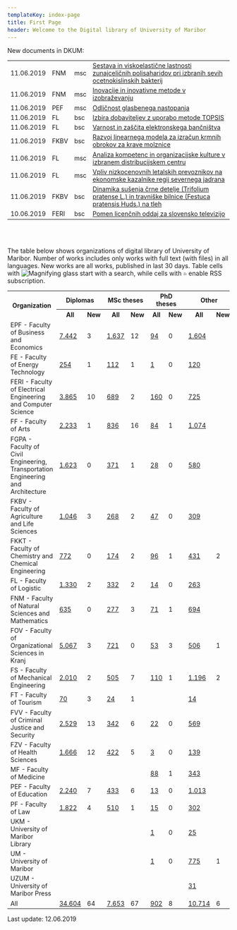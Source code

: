 ```yaml
---
templateKey: index-page
title: First Page
header: Welcome to the Digital library of University of Maribor
---
```

<p>
    New documents in DKUM:<br />
    <table class="NovaGradiva">
        <tr class="alt">
            <td class="c1">11.06.2019</td>
            <td class="c2" title="Faculty of Natural Sciences and Mathematics">FNM</td>
            <td class="c3" title="Master's thesis/paper">msc</td>
            <td class="c4"><a href="https://dk.um.si/IzpisGradiva.php?id=73418&lang=eng">Sestava in viskoelastične
                    lastnosti zunajceličnih polisaharidov pri izbranih sevih ocetnokislinskih bakterij</a></td>
        </tr>
        <tr>
            <td class="c1">11.06.2019</td>
            <td class="c2" title="Faculty of Natural Sciences and Mathematics">FNM</td>
            <td class="c3" title="Master's thesis/paper">msc</td>
            <td class="c4"><a href="https://dk.um.si/IzpisGradiva.php?id=73410&lang=eng">Inovacije in inovativne metode
                    v izobraževanju</a></td>
        </tr>
        <tr class="alt">
            <td class="c1">11.06.2019</td>
            <td class="c2" title="Faculty of Education">PEF</td>
            <td class="c3" title="Master's thesis/paper">msc</td>
            <td class="c4"><a href="https://dk.um.si/IzpisGradiva.php?id=73504&lang=eng">Odličnost glasbenega
                    nastopanja</a></td>
        </tr>
        <tr>
            <td class="c1">11.06.2019</td>
            <td class="c2" title="Faculty of Logistic">FL</td>
            <td class="c3" title="Bachelor thesis/paper">bsc</td>
            <td class="c4"><a href="https://dk.um.si/IzpisGradiva.php?id=73341&lang=eng">Izbira dobaviteljev z uporabo
                    metode TOPSIS</a></td>
        </tr>
        <tr class="alt">
            <td class="c1">11.06.2019</td>
            <td class="c2" title="Faculty of Logistic">FL</td>
            <td class="c3" title="Bachelor thesis/paper">bsc</td>
            <td class="c4"><a href="https://dk.um.si/IzpisGradiva.php?id=68655&lang=eng">Varnost in zaščita
                    elektronskega bančništva</a></td>
        </tr>
        <tr>
            <td class="c1">11.06.2019</td>
            <td class="c2" title="Faculty of Agriculture and Life Sciences">FKBV</td>
            <td class="c3" title="Bachelor thesis/paper">bsc</td>
            <td class="c4"><a href="https://dk.um.si/IzpisGradiva.php?id=73686&lang=eng">Razvoj linearnega modela za
                    izračun krmnih obrokov za krave molznice</a></td>
        </tr>
        <tr class="alt">
            <td class="c1">11.06.2019</td>
            <td class="c2" title="Faculty of Logistic">FL</td>
            <td class="c3" title="Master's thesis/paper">msc</td>
            <td class="c4"><a href="https://dk.um.si/IzpisGradiva.php?id=73371&lang=eng">Analiza kompetenc in
                    organizacijske kulture v izbranem distribucijskem centru</a></td>
        </tr>
        <tr>
            <td class="c1">11.06.2019</td>
            <td class="c2" title="Faculty of Logistic">FL</td>
            <td class="c3" title="Master's thesis/paper">msc</td>
            <td class="c4"><a href="https://dk.um.si/IzpisGradiva.php?id=73278&lang=eng">Vpliv nizkocenovnih letalskih
                    prevoznikov na ekonomske kazalnike regij severnega jadrana</a></td>
        </tr>
        <tr class="alt">
            <td class="c1">11.06.2019</td>
            <td class="c2" title="Faculty of Agriculture and Life Sciences">FKBV</td>
            <td class="c3" title="Bachelor thesis/paper">bsc</td>
            <td class="c4"><a href="https://dk.um.si/IzpisGradiva.php?id=73607&lang=eng">Dinamika sušenja črne detelje
                    (Trifolium pratense L.) in travniške bilnice (Festuca pratensis Huds.) na tleh</a></td>
        </tr>
        <tr>
            <td class="c1">10.06.2019</td>
            <td class="c2" title="Faculty of Electrical Engineering and Computer Science">FERI</td>
            <td class="c3" title="Bachelor thesis/paper">bsc</td>
            <td class="c4"><a href="https://dk.um.si/IzpisGradiva.php?id=73658&lang=eng">Pomen licenčnih oddaj za
                    slovensko televizijo</a></td>
        </tr>
    </table><br /><br />
    <p class="RazlagaStatistike">The table below shows organizations of
        digital library of University of Maribor.
        Number of works includes only works with full text (with files) in all languages.
        New works are all works, published in last 30 days. Table cells with
        <img src="../../img/Lupa.gif" alt="Magnifying glass" title="Magnifying glass" />
        start with a search, while cells with
        <img src="../../img/rss.gif" alt="RSS" title="RSS" /> enable RSS subscription.
    </p>
    <table class="OrgStat">
        <tr>
            <th rowspan="2">Organization</th>
            <th colspan="2">Diplomas</th>
            <th colspan="2">MSc theses</th>
            <th colspan="2">PhD theses</th>
            <th colspan="2">Other</th>
            <th colspan="2">All</th>
        </tr>
        <tr>
            <th class="sub">All</th>
            <th class="sub">New</th>
            <th class="sub">All</th>
            <th class="sub">New</th>
            <th class="sub">All</th>
            <th class="sub">New</th>
            <th class="sub">All</th>
            <th class="sub">New</th>
            <th class="sub">All</th>
            <th class="sub">New</th>
        </tr>
        <tr>
            <td class="naziv">EPF - Faculty of Business and Economics</td>
            <td class="Search"
                onclick="location.href='https://dk.um.si/Iskanje.php?type=napredno&amp;niz0=&amp;vrsta=dip&amp;vir=2&amp;chkFullOnly=on&amp;lang=eng'"
                title="Perform search - BSc theses EPF"><a
                    href="https://dk.um.si/Iskanje.php?type=napredno&amp;niz0=&amp;vrsta=dip&amp;vir=2&amp;chkFullOnly=on&amp;lang=eng">7.442</a>
            </td>
            <td class="Rss" onclick="location.href='https://dk.um.si/rss.php?o=2&amp;v=dip&amp;lang=eng'"
                title="Subscribe to RSS - BSc theses EPF"><span class="RssLink">3</span></td>
            <td class="Search"
                onclick="location.href='https://dk.um.si/Iskanje.php?type=napredno&amp;niz0=&amp;vrsta=mag&amp;vir=2&amp;chkFullOnly=on&amp;lang=eng'"
                title="Perform search - MSc theses EPF"><a
                    href="https://dk.um.si/Iskanje.php?type=napredno&amp;niz0=&amp;vrsta=mag&amp;vir=2&amp;chkFullOnly=on&amp;lang=eng">1.637</a>
            </td>
            <td class="Rss" onclick="location.href='https://dk.um.si/rss.php?o=2&amp;v=mag&amp;lang=eng'"
                title="Subscribe to RSS - MSc theses EPF"><span class="RssLink">12</span></td>
            <td class="Search"
                onclick="location.href='https://dk.um.si/Iskanje.php?type=napredno&amp;niz0=&amp;vrsta=dok&amp;vir=2&amp;chkFullOnly=on&amp;lang=eng'"
                title="Perform search - PhD theses EPF"><a
                    href="https://dk.um.si/Iskanje.php?type=napredno&amp;niz0=&amp;vrsta=dok&amp;vir=2&amp;chkFullOnly=on&amp;lang=eng">94</a>
            </td>
            <td class="Rss" onclick="location.href='https://dk.um.si/rss.php?o=2&amp;v=dok&amp;lang=eng'"
                title="Subscribe to RSS - PhD theses EPF"><span class="RssLink">0</span></td>
            <td class="Search"
                onclick="location.href='https://dk.um.si/Iskanje.php?type=napredno&amp;niz0=&amp;vrsta=ostalo&amp;vir=2&amp;chkFullOnly=on&amp;lang=eng'"
                title="Perform search - other documents EPF"><a
                    href="https://dk.um.si/Iskanje.php?type=napredno&amp;niz0=&amp;vrsta=ostalo&amp;vir=2&amp;chkFullOnly=on&amp;lang=eng">1.604</a>
            </td>
            <td>&nbsp;</td>
            <td class="Search"
                onclick="location.href='https://dk.um.si/Iskanje.php?type=napredno&amp;niz0=&amp;vir=2&amp;chkFullOnly=on&amp;lang=eng'"
                title="Perform search - all documents EPF"><a
                    href="https://dk.um.si/Iskanje.php?type=napredno&amp;niz0=&amp;vir=2&amp;chkFullOnly=on&amp;lang=eng">10.777</a>
            </td>
            <td class="Rss" onclick="location.href='https://dk.um.si/rss.php?o=2&amp;v=vse&amp;lang=eng'"
                title="Subscribe to RSS - all documents EPF"><span class="RssLink">15</span></td>
        </tr>
        <tr class="alt">
            <td class="naziv">FE - Faculty of Energy Technology</td>
            <td class="Search"
                onclick="location.href='https://dk.um.si/Iskanje.php?type=napredno&amp;niz0=&amp;vrsta=dip&amp;vir=19&amp;chkFullOnly=on&amp;lang=eng'"
                title="Perform search - BSc theses FE"><a
                    href="https://dk.um.si/Iskanje.php?type=napredno&amp;niz0=&amp;vrsta=dip&amp;vir=19&amp;chkFullOnly=on&amp;lang=eng">254</a>
            </td>
            <td class="Rss" onclick="location.href='https://dk.um.si/rss.php?o=19&amp;v=dip&amp;lang=eng'"
                title="Subscribe to RSS - BSc theses FE"><span class="RssLink">1</span></td>
            <td class="Search"
                onclick="location.href='https://dk.um.si/Iskanje.php?type=napredno&amp;niz0=&amp;vrsta=mag&amp;vir=19&amp;chkFullOnly=on&amp;lang=eng'"
                title="Perform search - MSc theses FE"><a
                    href="https://dk.um.si/Iskanje.php?type=napredno&amp;niz0=&amp;vrsta=mag&amp;vir=19&amp;chkFullOnly=on&amp;lang=eng">112</a>
            </td>
            <td class="Rss" onclick="location.href='https://dk.um.si/rss.php?o=19&amp;v=mag&amp;lang=eng'"
                title="Subscribe to RSS - MSc theses FE"><span class="RssLink">1</span></td>
            <td class="Search"
                onclick="location.href='https://dk.um.si/Iskanje.php?type=napredno&amp;niz0=&amp;vrsta=dok&amp;vir=19&amp;chkFullOnly=on&amp;lang=eng'"
                title="Perform search - PhD theses FE"><a
                    href="https://dk.um.si/Iskanje.php?type=napredno&amp;niz0=&amp;vrsta=dok&amp;vir=19&amp;chkFullOnly=on&amp;lang=eng">1</a>
            </td>
            <td class="Rss" onclick="location.href='https://dk.um.si/rss.php?o=19&amp;v=dok&amp;lang=eng'"
                title="Subscribe to RSS - PhD theses FE"><span class="RssLink">0</span></td>
            <td class="Search"
                onclick="location.href='https://dk.um.si/Iskanje.php?type=napredno&amp;niz0=&amp;vrsta=ostalo&amp;vir=19&amp;chkFullOnly=on&amp;lang=eng'"
                title="Perform search - other documents FE"><a
                    href="https://dk.um.si/Iskanje.php?type=napredno&amp;niz0=&amp;vrsta=ostalo&amp;vir=19&amp;chkFullOnly=on&amp;lang=eng">120</a>
            </td>
            <td>&nbsp;</td>
            <td class="Search"
                onclick="location.href='https://dk.um.si/Iskanje.php?type=napredno&amp;niz0=&amp;vir=19&amp;chkFullOnly=on&amp;lang=eng'"
                title="Perform search - all documents FE"><a
                    href="https://dk.um.si/Iskanje.php?type=napredno&amp;niz0=&amp;vir=19&amp;chkFullOnly=on&amp;lang=eng">487</a>
            </td>
            <td class="Rss" onclick="location.href='https://dk.um.si/rss.php?o=19&amp;v=vse&amp;lang=eng'"
                title="Subscribe to RSS - all documents FE"><span class="RssLink">2</span></td>
        </tr>
        <tr>
            <td class="naziv">FERI - Faculty of Electrical Engineering and Computer Science</td>
            <td class="Search"
                onclick="location.href='https://dk.um.si/Iskanje.php?type=napredno&amp;niz0=&amp;vrsta=dip&amp;vir=3&amp;chkFullOnly=on&amp;lang=eng'"
                title="Perform search - BSc theses FERI"><a
                    href="https://dk.um.si/Iskanje.php?type=napredno&amp;niz0=&amp;vrsta=dip&amp;vir=3&amp;chkFullOnly=on&amp;lang=eng">3.865</a>
            </td>
            <td class="Rss" onclick="location.href='https://dk.um.si/rss.php?o=3&amp;v=dip&amp;lang=eng'"
                title="Subscribe to RSS - BSc theses FERI"><span class="RssLink">10</span></td>
            <td class="Search"
                onclick="location.href='https://dk.um.si/Iskanje.php?type=napredno&amp;niz0=&amp;vrsta=mag&amp;vir=3&amp;chkFullOnly=on&amp;lang=eng'"
                title="Perform search - MSc theses FERI"><a
                    href="https://dk.um.si/Iskanje.php?type=napredno&amp;niz0=&amp;vrsta=mag&amp;vir=3&amp;chkFullOnly=on&amp;lang=eng">689</a>
            </td>
            <td class="Rss" onclick="location.href='https://dk.um.si/rss.php?o=3&amp;v=mag&amp;lang=eng'"
                title="Subscribe to RSS - MSc theses FERI"><span class="RssLink">2</span></td>
            <td class="Search"
                onclick="location.href='https://dk.um.si/Iskanje.php?type=napredno&amp;niz0=&amp;vrsta=dok&amp;vir=3&amp;chkFullOnly=on&amp;lang=eng'"
                title="Perform search - PhD theses FERI"><a
                    href="https://dk.um.si/Iskanje.php?type=napredno&amp;niz0=&amp;vrsta=dok&amp;vir=3&amp;chkFullOnly=on&amp;lang=eng">160</a>
            </td>
            <td class="Rss" onclick="location.href='https://dk.um.si/rss.php?o=3&amp;v=dok&amp;lang=eng'"
                title="Subscribe to RSS - PhD theses FERI"><span class="RssLink">0</span></td>
            <td class="Search"
                onclick="location.href='https://dk.um.si/Iskanje.php?type=napredno&amp;niz0=&amp;vrsta=ostalo&amp;vir=3&amp;chkFullOnly=on&amp;lang=eng'"
                title="Perform search - other documents FERI"><a
                    href="https://dk.um.si/Iskanje.php?type=napredno&amp;niz0=&amp;vrsta=ostalo&amp;vir=3&amp;chkFullOnly=on&amp;lang=eng">725</a>
            </td>
            <td>&nbsp;</td>
            <td class="Search"
                onclick="location.href='https://dk.um.si/Iskanje.php?type=napredno&amp;niz0=&amp;vir=3&amp;chkFullOnly=on&amp;lang=eng'"
                title="Perform search - all documents FERI"><a
                    href="https://dk.um.si/Iskanje.php?type=napredno&amp;niz0=&amp;vir=3&amp;chkFullOnly=on&amp;lang=eng">5.439</a>
            </td>
            <td class="Rss" onclick="location.href='https://dk.um.si/rss.php?o=3&amp;v=vse&amp;lang=eng'"
                title="Subscribe to RSS - all documents FERI"><span class="RssLink">12</span></td>
        </tr>
        <tr class="alt">
            <td class="naziv">FF - Faculty of Arts</td>
            <td class="Search"
                onclick="location.href='https://dk.um.si/Iskanje.php?type=napredno&amp;niz0=&amp;vrsta=dip&amp;vir=9&amp;chkFullOnly=on&amp;lang=eng'"
                title="Perform search - BSc theses FF"><a
                    href="https://dk.um.si/Iskanje.php?type=napredno&amp;niz0=&amp;vrsta=dip&amp;vir=9&amp;chkFullOnly=on&amp;lang=eng">2.233</a>
            </td>
            <td class="Rss" onclick="location.href='https://dk.um.si/rss.php?o=9&amp;v=dip&amp;lang=eng'"
                title="Subscribe to RSS - BSc theses FF"><span class="RssLink">1</span></td>
            <td class="Search"
                onclick="location.href='https://dk.um.si/Iskanje.php?type=napredno&amp;niz0=&amp;vrsta=mag&amp;vir=9&amp;chkFullOnly=on&amp;lang=eng'"
                title="Perform search - MSc theses FF"><a
                    href="https://dk.um.si/Iskanje.php?type=napredno&amp;niz0=&amp;vrsta=mag&amp;vir=9&amp;chkFullOnly=on&amp;lang=eng">836</a>
            </td>
            <td class="Rss" onclick="location.href='https://dk.um.si/rss.php?o=9&amp;v=mag&amp;lang=eng'"
                title="Subscribe to RSS - MSc theses FF"><span class="RssLink">16</span></td>
            <td class="Search"
                onclick="location.href='https://dk.um.si/Iskanje.php?type=napredno&amp;niz0=&amp;vrsta=dok&amp;vir=9&amp;chkFullOnly=on&amp;lang=eng'"
                title="Perform search - PhD theses FF"><a
                    href="https://dk.um.si/Iskanje.php?type=napredno&amp;niz0=&amp;vrsta=dok&amp;vir=9&amp;chkFullOnly=on&amp;lang=eng">84</a>
            </td>
            <td class="Rss" onclick="location.href='https://dk.um.si/rss.php?o=9&amp;v=dok&amp;lang=eng'"
                title="Subscribe to RSS - PhD theses FF"><span class="RssLink">1</span></td>
            <td class="Search"
                onclick="location.href='https://dk.um.si/Iskanje.php?type=napredno&amp;niz0=&amp;vrsta=ostalo&amp;vir=9&amp;chkFullOnly=on&amp;lang=eng'"
                title="Perform search - other documents FF"><a
                    href="https://dk.um.si/Iskanje.php?type=napredno&amp;niz0=&amp;vrsta=ostalo&amp;vir=9&amp;chkFullOnly=on&amp;lang=eng">1.074</a>
            </td>
            <td>&nbsp;</td>
            <td class="Search"
                onclick="location.href='https://dk.um.si/Iskanje.php?type=napredno&amp;niz0=&amp;vir=9&amp;chkFullOnly=on&amp;lang=eng'"
                title="Perform search - all documents FF"><a
                    href="https://dk.um.si/Iskanje.php?type=napredno&amp;niz0=&amp;vir=9&amp;chkFullOnly=on&amp;lang=eng">4.227</a>
            </td>
            <td class="Rss" onclick="location.href='https://dk.um.si/rss.php?o=9&amp;v=vse&amp;lang=eng'"
                title="Subscribe to RSS - all documents FF"><span class="RssLink">18</span></td>
        </tr>
        <tr>
            <td class="naziv">FGPA - Faculty of Civil Engineering, Transportation Engineering and Architecture</td>
            <td class="Search"
                onclick="location.href='https://dk.um.si/Iskanje.php?type=napredno&amp;niz0=&amp;vrsta=dip&amp;vir=5&amp;chkFullOnly=on&amp;lang=eng'"
                title="Perform search - BSc theses FGPA"><a
                    href="https://dk.um.si/Iskanje.php?type=napredno&amp;niz0=&amp;vrsta=dip&amp;vir=5&amp;chkFullOnly=on&amp;lang=eng">1.623</a>
            </td>
            <td class="Rss" onclick="location.href='https://dk.um.si/rss.php?o=5&amp;v=dip&amp;lang=eng'"
                title="Subscribe to RSS - BSc theses FGPA"><span class="RssLink">0</span></td>
            <td class="Search"
                onclick="location.href='https://dk.um.si/Iskanje.php?type=napredno&amp;niz0=&amp;vrsta=mag&amp;vir=5&amp;chkFullOnly=on&amp;lang=eng'"
                title="Perform search - MSc theses FGPA"><a
                    href="https://dk.um.si/Iskanje.php?type=napredno&amp;niz0=&amp;vrsta=mag&amp;vir=5&amp;chkFullOnly=on&amp;lang=eng">371</a>
            </td>
            <td class="Rss" onclick="location.href='https://dk.um.si/rss.php?o=5&amp;v=mag&amp;lang=eng'"
                title="Subscribe to RSS - MSc theses FGPA"><span class="RssLink">1</span></td>
            <td class="Search"
                onclick="location.href='https://dk.um.si/Iskanje.php?type=napredno&amp;niz0=&amp;vrsta=dok&amp;vir=5&amp;chkFullOnly=on&amp;lang=eng'"
                title="Perform search - PhD theses FGPA"><a
                    href="https://dk.um.si/Iskanje.php?type=napredno&amp;niz0=&amp;vrsta=dok&amp;vir=5&amp;chkFullOnly=on&amp;lang=eng">28</a>
            </td>
            <td class="Rss" onclick="location.href='https://dk.um.si/rss.php?o=5&amp;v=dok&amp;lang=eng'"
                title="Subscribe to RSS - PhD theses FGPA"><span class="RssLink">0</span></td>
            <td class="Search"
                onclick="location.href='https://dk.um.si/Iskanje.php?type=napredno&amp;niz0=&amp;vrsta=ostalo&amp;vir=5&amp;chkFullOnly=on&amp;lang=eng'"
                title="Perform search - other documents FGPA"><a
                    href="https://dk.um.si/Iskanje.php?type=napredno&amp;niz0=&amp;vrsta=ostalo&amp;vir=5&amp;chkFullOnly=on&amp;lang=eng">580</a>
            </td>
            <td>&nbsp;</td>
            <td class="Search"
                onclick="location.href='https://dk.um.si/Iskanje.php?type=napredno&amp;niz0=&amp;vir=5&amp;chkFullOnly=on&amp;lang=eng'"
                title="Perform search - all documents FGPA"><a
                    href="https://dk.um.si/Iskanje.php?type=napredno&amp;niz0=&amp;vir=5&amp;chkFullOnly=on&amp;lang=eng">2.602</a>
            </td>
            <td class="Rss" onclick="location.href='https://dk.um.si/rss.php?o=5&amp;v=vse&amp;lang=eng'"
                title="Subscribe to RSS - all documents FGPA"><span class="RssLink">1</span></td>
        </tr>
        <tr class="alt">
            <td class="naziv">FKBV - Faculty of Agriculture and Life Sciences</td>
            <td class="Search"
                onclick="location.href='https://dk.um.si/Iskanje.php?type=napredno&amp;niz0=&amp;vrsta=dip&amp;vir=13&amp;chkFullOnly=on&amp;lang=eng'"
                title="Perform search - BSc theses FKBV"><a
                    href="https://dk.um.si/Iskanje.php?type=napredno&amp;niz0=&amp;vrsta=dip&amp;vir=13&amp;chkFullOnly=on&amp;lang=eng">1.046</a>
            </td>
            <td class="Rss" onclick="location.href='https://dk.um.si/rss.php?o=13&amp;v=dip&amp;lang=eng'"
                title="Subscribe to RSS - BSc theses FKBV"><span class="RssLink">3</span></td>
            <td class="Search"
                onclick="location.href='https://dk.um.si/Iskanje.php?type=napredno&amp;niz0=&amp;vrsta=mag&amp;vir=13&amp;chkFullOnly=on&amp;lang=eng'"
                title="Perform search - MSc theses FKBV"><a
                    href="https://dk.um.si/Iskanje.php?type=napredno&amp;niz0=&amp;vrsta=mag&amp;vir=13&amp;chkFullOnly=on&amp;lang=eng">268</a>
            </td>
            <td class="Rss" onclick="location.href='https://dk.um.si/rss.php?o=13&amp;v=mag&amp;lang=eng'"
                title="Subscribe to RSS - MSc theses FKBV"><span class="RssLink">2</span></td>
            <td class="Search"
                onclick="location.href='https://dk.um.si/Iskanje.php?type=napredno&amp;niz0=&amp;vrsta=dok&amp;vir=13&amp;chkFullOnly=on&amp;lang=eng'"
                title="Perform search - PhD theses FKBV"><a
                    href="https://dk.um.si/Iskanje.php?type=napredno&amp;niz0=&amp;vrsta=dok&amp;vir=13&amp;chkFullOnly=on&amp;lang=eng">47</a>
            </td>
            <td class="Rss" onclick="location.href='https://dk.um.si/rss.php?o=13&amp;v=dok&amp;lang=eng'"
                title="Subscribe to RSS - PhD theses FKBV"><span class="RssLink">0</span></td>
            <td class="Search"
                onclick="location.href='https://dk.um.si/Iskanje.php?type=napredno&amp;niz0=&amp;vrsta=ostalo&amp;vir=13&amp;chkFullOnly=on&amp;lang=eng'"
                title="Perform search - other documents FKBV"><a
                    href="https://dk.um.si/Iskanje.php?type=napredno&amp;niz0=&amp;vrsta=ostalo&amp;vir=13&amp;chkFullOnly=on&amp;lang=eng">309</a>
            </td>
            <td>&nbsp;</td>
            <td class="Search"
                onclick="location.href='https://dk.um.si/Iskanje.php?type=napredno&amp;niz0=&amp;vir=13&amp;chkFullOnly=on&amp;lang=eng'"
                title="Perform search - all documents FKBV"><a
                    href="https://dk.um.si/Iskanje.php?type=napredno&amp;niz0=&amp;vir=13&amp;chkFullOnly=on&amp;lang=eng">1.670</a>
            </td>
            <td class="Rss" onclick="location.href='https://dk.um.si/rss.php?o=13&amp;v=vse&amp;lang=eng'"
                title="Subscribe to RSS - all documents FKBV"><span class="RssLink">5</span></td>
        </tr>
        <tr>
            <td class="naziv">FKKT - Faculty of Chemistry and Chemical Engineering</td>
            <td class="Search"
                onclick="location.href='https://dk.um.si/Iskanje.php?type=napredno&amp;niz0=&amp;vrsta=dip&amp;vir=6&amp;chkFullOnly=on&amp;lang=eng'"
                title="Perform search - BSc theses FKKT"><a
                    href="https://dk.um.si/Iskanje.php?type=napredno&amp;niz0=&amp;vrsta=dip&amp;vir=6&amp;chkFullOnly=on&amp;lang=eng">772</a>
            </td>
            <td class="Rss" onclick="location.href='https://dk.um.si/rss.php?o=6&amp;v=dip&amp;lang=eng'"
                title="Subscribe to RSS - BSc theses FKKT"><span class="RssLink">0</span></td>
            <td class="Search"
                onclick="location.href='https://dk.um.si/Iskanje.php?type=napredno&amp;niz0=&amp;vrsta=mag&amp;vir=6&amp;chkFullOnly=on&amp;lang=eng'"
                title="Perform search - MSc theses FKKT"><a
                    href="https://dk.um.si/Iskanje.php?type=napredno&amp;niz0=&amp;vrsta=mag&amp;vir=6&amp;chkFullOnly=on&amp;lang=eng">174</a>
            </td>
            <td class="Rss" onclick="location.href='https://dk.um.si/rss.php?o=6&amp;v=mag&amp;lang=eng'"
                title="Subscribe to RSS - MSc theses FKKT"><span class="RssLink">2</span></td>
            <td class="Search"
                onclick="location.href='https://dk.um.si/Iskanje.php?type=napredno&amp;niz0=&amp;vrsta=dok&amp;vir=6&amp;chkFullOnly=on&amp;lang=eng'"
                title="Perform search - PhD theses FKKT"><a
                    href="https://dk.um.si/Iskanje.php?type=napredno&amp;niz0=&amp;vrsta=dok&amp;vir=6&amp;chkFullOnly=on&amp;lang=eng">96</a>
            </td>
            <td class="Rss" onclick="location.href='https://dk.um.si/rss.php?o=6&amp;v=dok&amp;lang=eng'"
                title="Subscribe to RSS - PhD theses FKKT"><span class="RssLink">1</span></td>
            <td class="Search"
                onclick="location.href='https://dk.um.si/Iskanje.php?type=napredno&amp;niz0=&amp;vrsta=ostalo&amp;vir=6&amp;chkFullOnly=on&amp;lang=eng'"
                title="Perform search - other documents FKKT"><a
                    href="https://dk.um.si/Iskanje.php?type=napredno&amp;niz0=&amp;vrsta=ostalo&amp;vir=6&amp;chkFullOnly=on&amp;lang=eng">431</a>
            </td>
            <td>2</td>
            <td class="Search"
                onclick="location.href='https://dk.um.si/Iskanje.php?type=napredno&amp;niz0=&amp;vir=6&amp;chkFullOnly=on&amp;lang=eng'"
                title="Perform search - all documents FKKT"><a
                    href="https://dk.um.si/Iskanje.php?type=napredno&amp;niz0=&amp;vir=6&amp;chkFullOnly=on&amp;lang=eng">1.473</a>
            </td>
            <td class="Rss" onclick="location.href='https://dk.um.si/rss.php?o=6&amp;v=vse&amp;lang=eng'"
                title="Subscribe to RSS - all documents FKKT"><span class="RssLink">5</span></td>
        </tr>
        <tr class="alt">
            <td class="naziv">FL - Faculty of Logistic</td>
            <td class="Search"
                onclick="location.href='https://dk.um.si/Iskanje.php?type=napredno&amp;niz0=&amp;vrsta=dip&amp;vir=16&amp;chkFullOnly=on&amp;lang=eng'"
                title="Perform search - BSc theses FL"><a
                    href="https://dk.um.si/Iskanje.php?type=napredno&amp;niz0=&amp;vrsta=dip&amp;vir=16&amp;chkFullOnly=on&amp;lang=eng">1.330</a>
            </td>
            <td class="Rss" onclick="location.href='https://dk.um.si/rss.php?o=16&amp;v=dip&amp;lang=eng'"
                title="Subscribe to RSS - BSc theses FL"><span class="RssLink">2</span></td>
            <td class="Search"
                onclick="location.href='https://dk.um.si/Iskanje.php?type=napredno&amp;niz0=&amp;vrsta=mag&amp;vir=16&amp;chkFullOnly=on&amp;lang=eng'"
                title="Perform search - MSc theses FL"><a
                    href="https://dk.um.si/Iskanje.php?type=napredno&amp;niz0=&amp;vrsta=mag&amp;vir=16&amp;chkFullOnly=on&amp;lang=eng">332</a>
            </td>
            <td class="Rss" onclick="location.href='https://dk.um.si/rss.php?o=16&amp;v=mag&amp;lang=eng'"
                title="Subscribe to RSS - MSc theses FL"><span class="RssLink">2</span></td>
            <td class="Search"
                onclick="location.href='https://dk.um.si/Iskanje.php?type=napredno&amp;niz0=&amp;vrsta=dok&amp;vir=16&amp;chkFullOnly=on&amp;lang=eng'"
                title="Perform search - PhD theses FL"><a
                    href="https://dk.um.si/Iskanje.php?type=napredno&amp;niz0=&amp;vrsta=dok&amp;vir=16&amp;chkFullOnly=on&amp;lang=eng">14</a>
            </td>
            <td class="Rss" onclick="location.href='https://dk.um.si/rss.php?o=16&amp;v=dok&amp;lang=eng'"
                title="Subscribe to RSS - PhD theses FL"><span class="RssLink">0</span></td>
            <td class="Search"
                onclick="location.href='https://dk.um.si/Iskanje.php?type=napredno&amp;niz0=&amp;vrsta=ostalo&amp;vir=16&amp;chkFullOnly=on&amp;lang=eng'"
                title="Perform search - other documents FL"><a
                    href="https://dk.um.si/Iskanje.php?type=napredno&amp;niz0=&amp;vrsta=ostalo&amp;vir=16&amp;chkFullOnly=on&amp;lang=eng">263</a>
            </td>
            <td>&nbsp;</td>
            <td class="Search"
                onclick="location.href='https://dk.um.si/Iskanje.php?type=napredno&amp;niz0=&amp;vir=16&amp;chkFullOnly=on&amp;lang=eng'"
                title="Perform search - all documents FL"><a
                    href="https://dk.um.si/Iskanje.php?type=napredno&amp;niz0=&amp;vir=16&amp;chkFullOnly=on&amp;lang=eng">1.939</a>
            </td>
            <td class="Rss" onclick="location.href='https://dk.um.si/rss.php?o=16&amp;v=vse&amp;lang=eng'"
                title="Subscribe to RSS - all documents FL"><span class="RssLink">4</span></td>
        </tr>
        <tr>
            <td class="naziv">FNM - Faculty of Natural Sciences and Mathematics</td>
            <td class="Search"
                onclick="location.href='https://dk.um.si/Iskanje.php?type=napredno&amp;niz0=&amp;vrsta=dip&amp;vir=11&amp;chkFullOnly=on&amp;lang=eng'"
                title="Perform search - BSc theses FNM"><a
                    href="https://dk.um.si/Iskanje.php?type=napredno&amp;niz0=&amp;vrsta=dip&amp;vir=11&amp;chkFullOnly=on&amp;lang=eng">635</a>
            </td>
            <td class="Rss" onclick="location.href='https://dk.um.si/rss.php?o=11&amp;v=dip&amp;lang=eng'"
                title="Subscribe to RSS - BSc theses FNM"><span class="RssLink">0</span></td>
            <td class="Search"
                onclick="location.href='https://dk.um.si/Iskanje.php?type=napredno&amp;niz0=&amp;vrsta=mag&amp;vir=11&amp;chkFullOnly=on&amp;lang=eng'"
                title="Perform search - MSc theses FNM"><a
                    href="https://dk.um.si/Iskanje.php?type=napredno&amp;niz0=&amp;vrsta=mag&amp;vir=11&amp;chkFullOnly=on&amp;lang=eng">277</a>
            </td>
            <td class="Rss" onclick="location.href='https://dk.um.si/rss.php?o=11&amp;v=mag&amp;lang=eng'"
                title="Subscribe to RSS - MSc theses FNM"><span class="RssLink">3</span></td>
            <td class="Search"
                onclick="location.href='https://dk.um.si/Iskanje.php?type=napredno&amp;niz0=&amp;vrsta=dok&amp;vir=11&amp;chkFullOnly=on&amp;lang=eng'"
                title="Perform search - PhD theses FNM"><a
                    href="https://dk.um.si/Iskanje.php?type=napredno&amp;niz0=&amp;vrsta=dok&amp;vir=11&amp;chkFullOnly=on&amp;lang=eng">71</a>
            </td>
            <td class="Rss" onclick="location.href='https://dk.um.si/rss.php?o=11&amp;v=dok&amp;lang=eng'"
                title="Subscribe to RSS - PhD theses FNM"><span class="RssLink">1</span></td>
            <td class="Search"
                onclick="location.href='https://dk.um.si/Iskanje.php?type=napredno&amp;niz0=&amp;vrsta=ostalo&amp;vir=11&amp;chkFullOnly=on&amp;lang=eng'"
                title="Perform search - other documents FNM"><a
                    href="https://dk.um.si/Iskanje.php?type=napredno&amp;niz0=&amp;vrsta=ostalo&amp;vir=11&amp;chkFullOnly=on&amp;lang=eng">694</a>
            </td>
            <td>&nbsp;</td>
            <td class="Search"
                onclick="location.href='https://dk.um.si/Iskanje.php?type=napredno&amp;niz0=&amp;vir=11&amp;chkFullOnly=on&amp;lang=eng'"
                title="Perform search - all documents FNM"><a
                    href="https://dk.um.si/Iskanje.php?type=napredno&amp;niz0=&amp;vir=11&amp;chkFullOnly=on&amp;lang=eng">1.677</a>
            </td>
            <td class="Rss" onclick="location.href='https://dk.um.si/rss.php?o=11&amp;v=vse&amp;lang=eng'"
                title="Subscribe to RSS - all documents FNM"><span class="RssLink">4</span></td>
        </tr>
        <tr class="alt">
            <td class="naziv">FOV - Faculty of Organizational Sciences in Kranj</td>
            <td class="Search"
                onclick="location.href='https://dk.um.si/Iskanje.php?type=napredno&amp;niz0=&amp;vrsta=dip&amp;vir=8&amp;chkFullOnly=on&amp;lang=eng'"
                title="Perform search - BSc theses FOV"><a
                    href="https://dk.um.si/Iskanje.php?type=napredno&amp;niz0=&amp;vrsta=dip&amp;vir=8&amp;chkFullOnly=on&amp;lang=eng">5.067</a>
            </td>
            <td class="Rss" onclick="location.href='https://dk.um.si/rss.php?o=8&amp;v=dip&amp;lang=eng'"
                title="Subscribe to RSS - BSc theses FOV"><span class="RssLink">3</span></td>
            <td class="Search"
                onclick="location.href='https://dk.um.si/Iskanje.php?type=napredno&amp;niz0=&amp;vrsta=mag&amp;vir=8&amp;chkFullOnly=on&amp;lang=eng'"
                title="Perform search - MSc theses FOV"><a
                    href="https://dk.um.si/Iskanje.php?type=napredno&amp;niz0=&amp;vrsta=mag&amp;vir=8&amp;chkFullOnly=on&amp;lang=eng">721</a>
            </td>
            <td class="Rss" onclick="location.href='https://dk.um.si/rss.php?o=8&amp;v=mag&amp;lang=eng'"
                title="Subscribe to RSS - MSc theses FOV"><span class="RssLink">0</span></td>
            <td class="Search"
                onclick="location.href='https://dk.um.si/Iskanje.php?type=napredno&amp;niz0=&amp;vrsta=dok&amp;vir=8&amp;chkFullOnly=on&amp;lang=eng'"
                title="Perform search - PhD theses FOV"><a
                    href="https://dk.um.si/Iskanje.php?type=napredno&amp;niz0=&amp;vrsta=dok&amp;vir=8&amp;chkFullOnly=on&amp;lang=eng">53</a>
            </td>
            <td class="Rss" onclick="location.href='https://dk.um.si/rss.php?o=8&amp;v=dok&amp;lang=eng'"
                title="Subscribe to RSS - PhD theses FOV"><span class="RssLink">3</span></td>
            <td class="Search"
                onclick="location.href='https://dk.um.si/Iskanje.php?type=napredno&amp;niz0=&amp;vrsta=ostalo&amp;vir=8&amp;chkFullOnly=on&amp;lang=eng'"
                title="Perform search - other documents FOV"><a
                    href="https://dk.um.si/Iskanje.php?type=napredno&amp;niz0=&amp;vrsta=ostalo&amp;vir=8&amp;chkFullOnly=on&amp;lang=eng">506</a>
            </td>
            <td>1</td>
            <td class="Search"
                onclick="location.href='https://dk.um.si/Iskanje.php?type=napredno&amp;niz0=&amp;vir=8&amp;chkFullOnly=on&amp;lang=eng'"
                title="Perform search - all documents FOV"><a
                    href="https://dk.um.si/Iskanje.php?type=napredno&amp;niz0=&amp;vir=8&amp;chkFullOnly=on&amp;lang=eng">6.347</a>
            </td>
            <td class="Rss" onclick="location.href='https://dk.um.si/rss.php?o=8&amp;v=vse&amp;lang=eng'"
                title="Subscribe to RSS - all documents FOV"><span class="RssLink">7</span></td>
        </tr>
        <tr>
            <td class="naziv">FS - Faculty of Mechanical Engineering</td>
            <td class="Search"
                onclick="location.href='https://dk.um.si/Iskanje.php?type=napredno&amp;niz0=&amp;vrsta=dip&amp;vir=7&amp;chkFullOnly=on&amp;lang=eng'"
                title="Perform search - BSc theses FS"><a
                    href="https://dk.um.si/Iskanje.php?type=napredno&amp;niz0=&amp;vrsta=dip&amp;vir=7&amp;chkFullOnly=on&amp;lang=eng">2.010</a>
            </td>
            <td class="Rss" onclick="location.href='https://dk.um.si/rss.php?o=7&amp;v=dip&amp;lang=eng'"
                title="Subscribe to RSS - BSc theses FS"><span class="RssLink">2</span></td>
            <td class="Search"
                onclick="location.href='https://dk.um.si/Iskanje.php?type=napredno&amp;niz0=&amp;vrsta=mag&amp;vir=7&amp;chkFullOnly=on&amp;lang=eng'"
                title="Perform search - MSc theses FS"><a
                    href="https://dk.um.si/Iskanje.php?type=napredno&amp;niz0=&amp;vrsta=mag&amp;vir=7&amp;chkFullOnly=on&amp;lang=eng">505</a>
            </td>
            <td class="Rss" onclick="location.href='https://dk.um.si/rss.php?o=7&amp;v=mag&amp;lang=eng'"
                title="Subscribe to RSS - MSc theses FS"><span class="RssLink">7</span></td>
            <td class="Search"
                onclick="location.href='https://dk.um.si/Iskanje.php?type=napredno&amp;niz0=&amp;vrsta=dok&amp;vir=7&amp;chkFullOnly=on&amp;lang=eng'"
                title="Perform search - PhD theses FS"><a
                    href="https://dk.um.si/Iskanje.php?type=napredno&amp;niz0=&amp;vrsta=dok&amp;vir=7&amp;chkFullOnly=on&amp;lang=eng">110</a>
            </td>
            <td class="Rss" onclick="location.href='https://dk.um.si/rss.php?o=7&amp;v=dok&amp;lang=eng'"
                title="Subscribe to RSS - PhD theses FS"><span class="RssLink">1</span></td>
            <td class="Search"
                onclick="location.href='https://dk.um.si/Iskanje.php?type=napredno&amp;niz0=&amp;vrsta=ostalo&amp;vir=7&amp;chkFullOnly=on&amp;lang=eng'"
                title="Perform search - other documents FS"><a
                    href="https://dk.um.si/Iskanje.php?type=napredno&amp;niz0=&amp;vrsta=ostalo&amp;vir=7&amp;chkFullOnly=on&amp;lang=eng">1.196</a>
            </td>
            <td>2</td>
            <td class="Search"
                onclick="location.href='https://dk.um.si/Iskanje.php?type=napredno&amp;niz0=&amp;vir=7&amp;chkFullOnly=on&amp;lang=eng'"
                title="Perform search - all documents FS"><a
                    href="https://dk.um.si/Iskanje.php?type=napredno&amp;niz0=&amp;vir=7&amp;chkFullOnly=on&amp;lang=eng">3.821</a>
            </td>
            <td class="Rss" onclick="location.href='https://dk.um.si/rss.php?o=7&amp;v=vse&amp;lang=eng'"
                title="Subscribe to RSS - all documents FS"><span class="RssLink">12</span></td>
        </tr>
        <tr class="alt">
            <td class="naziv">FT - Faculty of Tourism</td>
            <td class="Search"
                onclick="location.href='https://dk.um.si/Iskanje.php?type=napredno&amp;niz0=&amp;vrsta=dip&amp;vir=22&amp;chkFullOnly=on&amp;lang=eng'"
                title="Perform search - BSc theses FT"><a
                    href="https://dk.um.si/Iskanje.php?type=napredno&amp;niz0=&amp;vrsta=dip&amp;vir=22&amp;chkFullOnly=on&amp;lang=eng">70</a>
            </td>
            <td class="Rss" onclick="location.href='https://dk.um.si/rss.php?o=22&amp;v=dip&amp;lang=eng'"
                title="Subscribe to RSS - BSc theses FT"><span class="RssLink">3</span></td>
            <td class="Search"
                onclick="location.href='https://dk.um.si/Iskanje.php?type=napredno&amp;niz0=&amp;vrsta=mag&amp;vir=22&amp;chkFullOnly=on&amp;lang=eng'"
                title="Perform search - MSc theses FT"><a
                    href="https://dk.um.si/Iskanje.php?type=napredno&amp;niz0=&amp;vrsta=mag&amp;vir=22&amp;chkFullOnly=on&amp;lang=eng">24</a>
            </td>
            <td class="Rss" onclick="location.href='https://dk.um.si/rss.php?o=22&amp;v=mag&amp;lang=eng'"
                title="Subscribe to RSS - MSc theses FT"><span class="RssLink">1</span></td>
            <td>&nbsp;</td>
            <td>&nbsp;</td>
            <td class="Search"
                onclick="location.href='https://dk.um.si/Iskanje.php?type=napredno&amp;niz0=&amp;vrsta=ostalo&amp;vir=22&amp;chkFullOnly=on&amp;lang=eng'"
                title="Perform search - other documents FT"><a
                    href="https://dk.um.si/Iskanje.php?type=napredno&amp;niz0=&amp;vrsta=ostalo&amp;vir=22&amp;chkFullOnly=on&amp;lang=eng">14</a>
            </td>
            <td>&nbsp;</td>
            <td class="Search"
                onclick="location.href='https://dk.um.si/Iskanje.php?type=napredno&amp;niz0=&amp;vir=22&amp;chkFullOnly=on&amp;lang=eng'"
                title="Perform search - all documents FT"><a
                    href="https://dk.um.si/Iskanje.php?type=napredno&amp;niz0=&amp;vir=22&amp;chkFullOnly=on&amp;lang=eng">108</a>
            </td>
            <td class="Rss" onclick="location.href='https://dk.um.si/rss.php?o=22&amp;v=vse&amp;lang=eng'"
                title="Subscribe to RSS - all documents FT"><span class="RssLink">4</span></td>
        </tr>
        <tr>
            <td class="naziv">FVV - Faculty of Criminal Justice and Security</td>
            <td class="Search"
                onclick="location.href='https://dk.um.si/Iskanje.php?type=napredno&amp;niz0=&amp;vrsta=dip&amp;vir=12&amp;chkFullOnly=on&amp;lang=eng'"
                title="Perform search - BSc theses FVV"><a
                    href="https://dk.um.si/Iskanje.php?type=napredno&amp;niz0=&amp;vrsta=dip&amp;vir=12&amp;chkFullOnly=on&amp;lang=eng">2.529</a>
            </td>
            <td class="Rss" onclick="location.href='https://dk.um.si/rss.php?o=12&amp;v=dip&amp;lang=eng'"
                title="Subscribe to RSS - BSc theses FVV"><span class="RssLink">13</span></td>
            <td class="Search"
                onclick="location.href='https://dk.um.si/Iskanje.php?type=napredno&amp;niz0=&amp;vrsta=mag&amp;vir=12&amp;chkFullOnly=on&amp;lang=eng'"
                title="Perform search - MSc theses FVV"><a
                    href="https://dk.um.si/Iskanje.php?type=napredno&amp;niz0=&amp;vrsta=mag&amp;vir=12&amp;chkFullOnly=on&amp;lang=eng">342</a>
            </td>
            <td class="Rss" onclick="location.href='https://dk.um.si/rss.php?o=12&amp;v=mag&amp;lang=eng'"
                title="Subscribe to RSS - MSc theses FVV"><span class="RssLink">6</span></td>
            <td class="Search"
                onclick="location.href='https://dk.um.si/Iskanje.php?type=napredno&amp;niz0=&amp;vrsta=dok&amp;vir=12&amp;chkFullOnly=on&amp;lang=eng'"
                title="Perform search - PhD theses FVV"><a
                    href="https://dk.um.si/Iskanje.php?type=napredno&amp;niz0=&amp;vrsta=dok&amp;vir=12&amp;chkFullOnly=on&amp;lang=eng">22</a>
            </td>
            <td class="Rss" onclick="location.href='https://dk.um.si/rss.php?o=12&amp;v=dok&amp;lang=eng'"
                title="Subscribe to RSS - PhD theses FVV"><span class="RssLink">0</span></td>
            <td class="Search"
                onclick="location.href='https://dk.um.si/Iskanje.php?type=napredno&amp;niz0=&amp;vrsta=ostalo&amp;vir=12&amp;chkFullOnly=on&amp;lang=eng'"
                title="Perform search - other documents FVV"><a
                    href="https://dk.um.si/Iskanje.php?type=napredno&amp;niz0=&amp;vrsta=ostalo&amp;vir=12&amp;chkFullOnly=on&amp;lang=eng">569</a>
            </td>
            <td>&nbsp;</td>
            <td class="Search"
                onclick="location.href='https://dk.um.si/Iskanje.php?type=napredno&amp;niz0=&amp;vir=12&amp;chkFullOnly=on&amp;lang=eng'"
                title="Perform search - all documents FVV"><a
                    href="https://dk.um.si/Iskanje.php?type=napredno&amp;niz0=&amp;vir=12&amp;chkFullOnly=on&amp;lang=eng">3.462</a>
            </td>
            <td class="Rss" onclick="location.href='https://dk.um.si/rss.php?o=12&amp;v=vse&amp;lang=eng'"
                title="Subscribe to RSS - all documents FVV"><span class="RssLink">19</span></td>
        </tr>
        <tr class="alt">
            <td class="naziv">FZV - Faculty of Health Sciences</td>
            <td class="Search"
                onclick="location.href='https://dk.um.si/Iskanje.php?type=napredno&amp;niz0=&amp;vrsta=dip&amp;vir=14&amp;chkFullOnly=on&amp;lang=eng'"
                title="Perform search - BSc theses FZV"><a
                    href="https://dk.um.si/Iskanje.php?type=napredno&amp;niz0=&amp;vrsta=dip&amp;vir=14&amp;chkFullOnly=on&amp;lang=eng">1.666</a>
            </td>
            <td class="Rss" onclick="location.href='https://dk.um.si/rss.php?o=14&amp;v=dip&amp;lang=eng'"
                title="Subscribe to RSS - BSc theses FZV"><span class="RssLink">12</span></td>
            <td class="Search"
                onclick="location.href='https://dk.um.si/Iskanje.php?type=napredno&amp;niz0=&amp;vrsta=mag&amp;vir=14&amp;chkFullOnly=on&amp;lang=eng'"
                title="Perform search - MSc theses FZV"><a
                    href="https://dk.um.si/Iskanje.php?type=napredno&amp;niz0=&amp;vrsta=mag&amp;vir=14&amp;chkFullOnly=on&amp;lang=eng">422</a>
            </td>
            <td class="Rss" onclick="location.href='https://dk.um.si/rss.php?o=14&amp;v=mag&amp;lang=eng'"
                title="Subscribe to RSS - MSc theses FZV"><span class="RssLink">5</span></td>
            <td class="Search"
                onclick="location.href='https://dk.um.si/Iskanje.php?type=napredno&amp;niz0=&amp;vrsta=dok&amp;vir=14&amp;chkFullOnly=on&amp;lang=eng'"
                title="Perform search - PhD theses FZV"><a
                    href="https://dk.um.si/Iskanje.php?type=napredno&amp;niz0=&amp;vrsta=dok&amp;vir=14&amp;chkFullOnly=on&amp;lang=eng">3</a>
            </td>
            <td class="Rss" onclick="location.href='https://dk.um.si/rss.php?o=14&amp;v=dok&amp;lang=eng'"
                title="Subscribe to RSS - PhD theses FZV"><span class="RssLink">0</span></td>
            <td class="Search"
                onclick="location.href='https://dk.um.si/Iskanje.php?type=napredno&amp;niz0=&amp;vrsta=ostalo&amp;vir=14&amp;chkFullOnly=on&amp;lang=eng'"
                title="Perform search - other documents FZV"><a
                    href="https://dk.um.si/Iskanje.php?type=napredno&amp;niz0=&amp;vrsta=ostalo&amp;vir=14&amp;chkFullOnly=on&amp;lang=eng">139</a>
            </td>
            <td>&nbsp;</td>
            <td class="Search"
                onclick="location.href='https://dk.um.si/Iskanje.php?type=napredno&amp;niz0=&amp;vir=14&amp;chkFullOnly=on&amp;lang=eng'"
                title="Perform search - all documents FZV"><a
                    href="https://dk.um.si/Iskanje.php?type=napredno&amp;niz0=&amp;vir=14&amp;chkFullOnly=on&amp;lang=eng">2.230</a>
            </td>
            <td class="Rss" onclick="location.href='https://dk.um.si/rss.php?o=14&amp;v=vse&amp;lang=eng'"
                title="Subscribe to RSS - all documents FZV"><span class="RssLink">17</span></td>
        </tr>
        <tr>
            <td class="naziv">MF - Faculty of Medicine</td>
            <td>&nbsp;</td>
            <td>&nbsp;</td>
            <td>&nbsp;</td>
            <td>&nbsp;</td>
            <td class="Search"
                onclick="location.href='https://dk.um.si/Iskanje.php?type=napredno&amp;niz0=&amp;vrsta=dok&amp;vir=17&amp;chkFullOnly=on&amp;lang=eng'"
                title="Perform search - PhD theses MF"><a
                    href="https://dk.um.si/Iskanje.php?type=napredno&amp;niz0=&amp;vrsta=dok&amp;vir=17&amp;chkFullOnly=on&amp;lang=eng">88</a>
            </td>
            <td class="Rss" onclick="location.href='https://dk.um.si/rss.php?o=17&amp;v=dok&amp;lang=eng'"
                title="Subscribe to RSS - PhD theses MF"><span class="RssLink">1</span></td>
            <td class="Search"
                onclick="location.href='https://dk.um.si/Iskanje.php?type=napredno&amp;niz0=&amp;vrsta=ostalo&amp;vir=17&amp;chkFullOnly=on&amp;lang=eng'"
                title="Perform search - other documents MF"><a
                    href="https://dk.um.si/Iskanje.php?type=napredno&amp;niz0=&amp;vrsta=ostalo&amp;vir=17&amp;chkFullOnly=on&amp;lang=eng">343</a>
            </td>
            <td>&nbsp;</td>
            <td class="Search"
                onclick="location.href='https://dk.um.si/Iskanje.php?type=napredno&amp;niz0=&amp;vir=17&amp;chkFullOnly=on&amp;lang=eng'"
                title="Perform search - all documents MF"><a
                    href="https://dk.um.si/Iskanje.php?type=napredno&amp;niz0=&amp;vir=17&amp;chkFullOnly=on&amp;lang=eng">431</a>
            </td>
            <td class="Rss" onclick="location.href='https://dk.um.si/rss.php?o=17&amp;v=vse&amp;lang=eng'"
                title="Subscribe to RSS - all documents MF"><span class="RssLink">1</span></td>
        </tr>
        <tr class="alt">
            <td class="naziv">PEF - Faculty of Education</td>
            <td class="Search"
                onclick="location.href='https://dk.um.si/Iskanje.php?type=napredno&amp;niz0=&amp;vrsta=dip&amp;vir=10&amp;chkFullOnly=on&amp;lang=eng'"
                title="Perform search - BSc theses PEF"><a
                    href="https://dk.um.si/Iskanje.php?type=napredno&amp;niz0=&amp;vrsta=dip&amp;vir=10&amp;chkFullOnly=on&amp;lang=eng">2.240</a>
            </td>
            <td class="Rss" onclick="location.href='https://dk.um.si/rss.php?o=10&amp;v=dip&amp;lang=eng'"
                title="Subscribe to RSS - BSc theses PEF"><span class="RssLink">7</span></td>
            <td class="Search"
                onclick="location.href='https://dk.um.si/Iskanje.php?type=napredno&amp;niz0=&amp;vrsta=mag&amp;vir=10&amp;chkFullOnly=on&amp;lang=eng'"
                title="Perform search - MSc theses PEF"><a
                    href="https://dk.um.si/Iskanje.php?type=napredno&amp;niz0=&amp;vrsta=mag&amp;vir=10&amp;chkFullOnly=on&amp;lang=eng">433</a>
            </td>
            <td class="Rss" onclick="location.href='https://dk.um.si/rss.php?o=10&amp;v=mag&amp;lang=eng'"
                title="Subscribe to RSS - MSc theses PEF"><span class="RssLink">6</span></td>
            <td class="Search"
                onclick="location.href='https://dk.um.si/Iskanje.php?type=napredno&amp;niz0=&amp;vrsta=dok&amp;vir=10&amp;chkFullOnly=on&amp;lang=eng'"
                title="Perform search - PhD theses PEF"><a
                    href="https://dk.um.si/Iskanje.php?type=napredno&amp;niz0=&amp;vrsta=dok&amp;vir=10&amp;chkFullOnly=on&amp;lang=eng">13</a>
            </td>
            <td class="Rss" onclick="location.href='https://dk.um.si/rss.php?o=10&amp;v=dok&amp;lang=eng'"
                title="Subscribe to RSS - PhD theses PEF"><span class="RssLink">0</span></td>
            <td class="Search"
                onclick="location.href='https://dk.um.si/Iskanje.php?type=napredno&amp;niz0=&amp;vrsta=ostalo&amp;vir=10&amp;chkFullOnly=on&amp;lang=eng'"
                title="Perform search - other documents PEF"><a
                    href="https://dk.um.si/Iskanje.php?type=napredno&amp;niz0=&amp;vrsta=ostalo&amp;vir=10&amp;chkFullOnly=on&amp;lang=eng">1.013</a>
            </td>
            <td>&nbsp;</td>
            <td class="Search"
                onclick="location.href='https://dk.um.si/Iskanje.php?type=napredno&amp;niz0=&amp;vir=10&amp;chkFullOnly=on&amp;lang=eng'"
                title="Perform search - all documents PEF"><a
                    href="https://dk.um.si/Iskanje.php?type=napredno&amp;niz0=&amp;vir=10&amp;chkFullOnly=on&amp;lang=eng">3.699</a>
            </td>
            <td class="Rss" onclick="location.href='https://dk.um.si/rss.php?o=10&amp;v=vse&amp;lang=eng'"
                title="Subscribe to RSS - all documents PEF"><span class="RssLink">13</span></td>
        </tr>
        <tr>
            <td class="naziv">PF - Faculty of Law</td>
            <td class="Search"
                onclick="location.href='https://dk.um.si/Iskanje.php?type=napredno&amp;niz0=&amp;vrsta=dip&amp;vir=18&amp;chkFullOnly=on&amp;lang=eng'"
                title="Perform search - BSc theses PF"><a
                    href="https://dk.um.si/Iskanje.php?type=napredno&amp;niz0=&amp;vrsta=dip&amp;vir=18&amp;chkFullOnly=on&amp;lang=eng">1.822</a>
            </td>
            <td class="Rss" onclick="location.href='https://dk.um.si/rss.php?o=18&amp;v=dip&amp;lang=eng'"
                title="Subscribe to RSS - BSc theses PF"><span class="RssLink">4</span></td>
            <td class="Search"
                onclick="location.href='https://dk.um.si/Iskanje.php?type=napredno&amp;niz0=&amp;vrsta=mag&amp;vir=18&amp;chkFullOnly=on&amp;lang=eng'"
                title="Perform search - MSc theses PF"><a
                    href="https://dk.um.si/Iskanje.php?type=napredno&amp;niz0=&amp;vrsta=mag&amp;vir=18&amp;chkFullOnly=on&amp;lang=eng">510</a>
            </td>
            <td class="Rss" onclick="location.href='https://dk.um.si/rss.php?o=18&amp;v=mag&amp;lang=eng'"
                title="Subscribe to RSS - MSc theses PF"><span class="RssLink">1</span></td>
            <td class="Search"
                onclick="location.href='https://dk.um.si/Iskanje.php?type=napredno&amp;niz0=&amp;vrsta=dok&amp;vir=18&amp;chkFullOnly=on&amp;lang=eng'"
                title="Perform search - PhD theses PF"><a
                    href="https://dk.um.si/Iskanje.php?type=napredno&amp;niz0=&amp;vrsta=dok&amp;vir=18&amp;chkFullOnly=on&amp;lang=eng">15</a>
            </td>
            <td class="Rss" onclick="location.href='https://dk.um.si/rss.php?o=18&amp;v=dok&amp;lang=eng'"
                title="Subscribe to RSS - PhD theses PF"><span class="RssLink">0</span></td>
            <td class="Search"
                onclick="location.href='https://dk.um.si/Iskanje.php?type=napredno&amp;niz0=&amp;vrsta=ostalo&amp;vir=18&amp;chkFullOnly=on&amp;lang=eng'"
                title="Perform search - other documents PF"><a
                    href="https://dk.um.si/Iskanje.php?type=napredno&amp;niz0=&amp;vrsta=ostalo&amp;vir=18&amp;chkFullOnly=on&amp;lang=eng">302</a>
            </td>
            <td>&nbsp;</td>
            <td class="Search"
                onclick="location.href='https://dk.um.si/Iskanje.php?type=napredno&amp;niz0=&amp;vir=18&amp;chkFullOnly=on&amp;lang=eng'"
                title="Perform search - all documents PF"><a
                    href="https://dk.um.si/Iskanje.php?type=napredno&amp;niz0=&amp;vir=18&amp;chkFullOnly=on&amp;lang=eng">2.649</a>
            </td>
            <td class="Rss" onclick="location.href='https://dk.um.si/rss.php?o=18&amp;v=vse&amp;lang=eng'"
                title="Subscribe to RSS - all documents PF"><span class="RssLink">5</span></td>
        </tr>
        <tr class="alt">
            <td class="naziv">UKM - University of Maribor Library</td>
            <td>&nbsp;</td>
            <td>&nbsp;</td>
            <td>&nbsp;</td>
            <td>&nbsp;</td>
            <td class="Search"
                onclick="location.href='https://dk.um.si/Iskanje.php?type=napredno&amp;niz0=&amp;vrsta=dok&amp;vir=15&amp;chkFullOnly=on&amp;lang=eng'"
                title="Perform search - PhD theses UKM"><a
                    href="https://dk.um.si/Iskanje.php?type=napredno&amp;niz0=&amp;vrsta=dok&amp;vir=15&amp;chkFullOnly=on&amp;lang=eng">1</a>
            </td>
            <td class="Rss" onclick="location.href='https://dk.um.si/rss.php?o=15&amp;v=dok&amp;lang=eng'"
                title="Subscribe to RSS - PhD theses UKM"><span class="RssLink">0</span></td>
            <td class="Search"
                onclick="location.href='https://dk.um.si/Iskanje.php?type=napredno&amp;niz0=&amp;vrsta=ostalo&amp;vir=15&amp;chkFullOnly=on&amp;lang=eng'"
                title="Perform search - other documents UKM"><a
                    href="https://dk.um.si/Iskanje.php?type=napredno&amp;niz0=&amp;vrsta=ostalo&amp;vir=15&amp;chkFullOnly=on&amp;lang=eng">25</a>
            </td>
            <td>&nbsp;</td>
            <td class="Search"
                onclick="location.href='https://dk.um.si/Iskanje.php?type=napredno&amp;niz0=&amp;vir=15&amp;chkFullOnly=on&amp;lang=eng'"
                title="Perform search - all documents UKM"><a
                    href="https://dk.um.si/Iskanje.php?type=napredno&amp;niz0=&amp;vir=15&amp;chkFullOnly=on&amp;lang=eng">26</a>
            </td>
            <td class="Rss" onclick="location.href='https://dk.um.si/rss.php?o=15&amp;v=vse&amp;lang=eng'"
                title="Subscribe to RSS - all documents UKM"><span class="RssLink">0</span></td>
        </tr>
        <tr>
            <td class="naziv">UM - University of Maribor</td>
            <td>&nbsp;</td>
            <td>&nbsp;</td>
            <td>&nbsp;</td>
            <td>&nbsp;</td>
            <td class="Search"
                onclick="location.href='https://dk.um.si/Iskanje.php?type=napredno&amp;niz0=&amp;vrsta=dok&amp;vir=21&amp;chkFullOnly=on&amp;lang=eng'"
                title="Perform search - PhD theses UM"><a
                    href="https://dk.um.si/Iskanje.php?type=napredno&amp;niz0=&amp;vrsta=dok&amp;vir=21&amp;chkFullOnly=on&amp;lang=eng">1</a>
            </td>
            <td class="Rss" onclick="location.href='https://dk.um.si/rss.php?o=21&amp;v=dok&amp;lang=eng'"
                title="Subscribe to RSS - PhD theses UM"><span class="RssLink">0</span></td>
            <td class="Search"
                onclick="location.href='https://dk.um.si/Iskanje.php?type=napredno&amp;niz0=&amp;vrsta=ostalo&amp;vir=21&amp;chkFullOnly=on&amp;lang=eng'"
                title="Perform search - other documents UM"><a
                    href="https://dk.um.si/Iskanje.php?type=napredno&amp;niz0=&amp;vrsta=ostalo&amp;vir=21&amp;chkFullOnly=on&amp;lang=eng">775</a>
            </td>
            <td>1</td>
            <td class="Search"
                onclick="location.href='https://dk.um.si/Iskanje.php?type=napredno&amp;niz0=&amp;vir=21&amp;chkFullOnly=on&amp;lang=eng'"
                title="Perform search - all documents UM"><a
                    href="https://dk.um.si/Iskanje.php?type=napredno&amp;niz0=&amp;vir=21&amp;chkFullOnly=on&amp;lang=eng">776</a>
            </td>
            <td class="Rss" onclick="location.href='https://dk.um.si/rss.php?o=21&amp;v=vse&amp;lang=eng'"
                title="Subscribe to RSS - all documents UM"><span class="RssLink">1</span></td>
        </tr>
        <tr class="alt">
            <td class="naziv">UZUM - University of Maribor Press</td>
            <td>&nbsp;</td>
            <td>&nbsp;</td>
            <td>&nbsp;</td>
            <td>&nbsp;</td>
            <td>&nbsp;</td>
            <td>&nbsp;</td>
            <td class="Search"
                onclick="location.href='https://dk.um.si/Iskanje.php?type=napredno&amp;niz0=&amp;vrsta=ostalo&amp;vir=23&amp;chkFullOnly=on&amp;lang=eng'"
                title="Perform search - other documents UZUM"><a
                    href="https://dk.um.si/Iskanje.php?type=napredno&amp;niz0=&amp;vrsta=ostalo&amp;vir=23&amp;chkFullOnly=on&amp;lang=eng">31</a>
            </td>
            <td>&nbsp;</td>
            <td class="Search"
                onclick="location.href='https://dk.um.si/Iskanje.php?type=napredno&amp;niz0=&amp;vir=23&amp;chkFullOnly=on&amp;lang=eng'"
                title="Perform search - all documents UZUM"><a
                    href="https://dk.um.si/Iskanje.php?type=napredno&amp;niz0=&amp;vir=23&amp;chkFullOnly=on&amp;lang=eng">31</a>
            </td>
            <td class="Rss" onclick="location.href='https://dk.um.si/rss.php?o=23&amp;v=vse&amp;lang=eng'"
                title="Subscribe to RSS - all documents UZUM"><span class="RssLink">0</span></td>
        </tr>
        <tr class="Sum">
            <td class="naziv">All</td>
            <td class="Search"
                onclick="location.href='https://dk.um.si/Iskanje.php?type=napredno&amp;niz0=&amp;vrsta=dip&amp;chkFullOnly=on&amp;lang=eng'"
                title="Perform search - BSc theses DKUM"><a
                    href="https://dk.um.si/Iskanje.php?type=napredno&amp;niz0=&amp;vrsta=dip&amp;chkFullOnly=on&amp;lang=eng">34.604</a>
            </td>
            <td class="Rss" onclick="location.href='https://dk.um.si/rss.php?o=0&amp;v=dip&amp;lang=eng'"
                title="Subscribe to RSS - BSc theses DKUM"><span class="RssLink">64</span></td>
            <td class="Search"
                onclick="location.href='https://dk.um.si/Iskanje.php?type=napredno&amp;niz0=&amp;vrsta=mag&amp;chkFullOnly=on&amp;lang=eng'"
                title="Perform search - MSc theses DKUM"><a
                    href="https://dk.um.si/Iskanje.php?type=napredno&amp;niz0=&amp;vrsta=mag&amp;chkFullOnly=on&amp;lang=eng">7.653</a>
            </td>
            <td class="Rss" onclick="location.href='https://dk.um.si/rss.php?o=0&amp;v=mag&amp;lang=eng'"
                title="Subscribe to RSS - MSc theses DKUM"><span class="RssLink">67</span></td>
            <td class="Search"
                onclick="location.href='https://dk.um.si/Iskanje.php?type=napredno&amp;niz0=&amp;vrsta=dok&amp;chkFullOnly=on&amp;lang=eng'"
                title="Perform search - PhD theses DKUM"><a
                    href="https://dk.um.si/Iskanje.php?type=napredno&amp;niz0=&amp;vrsta=dok&amp;chkFullOnly=on&amp;lang=eng">902</a>
            </td>
            <td class="Rss" onclick="location.href='https://dk.um.si/rss.php?o=0&amp;v=dok&amp;lang=eng'"
                title="Subscribe to RSS - PhD theses DKUM"><span class="RssLink">8</span></td>
            <td class="Search"
                onclick="location.href='https://dk.um.si/Iskanje.php?type=napredno&amp;niz0=&amp;vrsta=ostalo&amp;chkFullOnly=on&amp;lang=eng'"
                title="Perform search - other documents DKUM"><a
                    href="https://dk.um.si/Iskanje.php?type=napredno&amp;niz0=&amp;vrsta=ostalo&amp;chkFullOnly=on&amp;lang=eng">10.714</a>
            </td>
            <td>6</td>
            <td class="Search"
                onclick="location.href='https://dk.um.si/Iskanje.php?type=napredno&amp;niz0=&amp;chkFullOnly=on&amp;lang=eng'"
                title="Perform search - all documents DKUM"><a
                    href="https://dk.um.si/Iskanje.php?type=napredno&amp;niz0=&amp;chkFullOnly=on&amp;lang=eng">53.873</a>
            </td>
            <td class="Rss" onclick="location.href='https://dk.um.si/rss.php?o=0&amp;v=vse&amp;lang=eng'"
                title="Subscribe to RSS - all documents DKUM"><span class="RssLink">145</span></td>
        </tr>
    </table><span class="OrgStatUpdated">Last update: 12.06.2019</span>
    <br /><br />
</p>